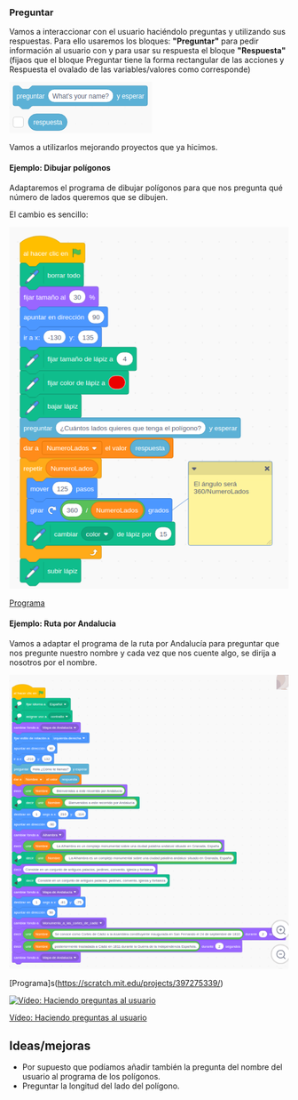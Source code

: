 ### Preguntar

Vamos a interaccionar con el usuario haciéndolo preguntas y utilizando sus respuestas. Para ello usaremos los bloques: **"Preguntar"** para pedir información al usuario con y para usar su respuesta el bloque **"Respuesta"** (fijaos que el bloque Preguntar tiene la forma rectangular de las acciones y Respuesta el ovalado de las variables/valores como corresponde)

![PreguntarResponder](./images/PreguntarResponder.png)

Vamos a utilizarlos mejorando proyectos que ya hicimos.

#### Ejemplo: Dibujar polígonos

Adaptaremos el programa de dibujar polígonos para que nos pregunta qué número de lados queremos que se dibujen.

El cambio es sencillo:

![PreguntaPoligono](./images/PreguntaPoligono.png)

[Programa](https://scratch.mit.edu/projects/397274159/)

#### Ejemplo: Ruta por Andalucia

Vamos a adaptar el programa de la ruta por Andalucía para preguntar que nos pregunte nuestro nombre y cada vez que nos cuente algo, se dirija a nosotros por el nombre.

![BloquesRecorridoInteraccion](./images/BloquesRecorridoInteraccion.png)

[Programa]s(https://scratch.mit.edu/projects/397275339/)


[![Vídeo: Haciendo preguntas al usuario](https://img.youtube.com/vi/hkNtiibH9tw/0.jpg)](https://youtu.be/hkNtiibH9tw)

[Vídeo: Haciendo preguntas al usuario](https://youtu.be/hkNtiibH9tw)

## Ideas/mejoras

* Por supuesto que podíamos añadir también la pregunta del  nombre del usuario al programa de los polígonos.
* Preguntar la longitud del lado del polígono.